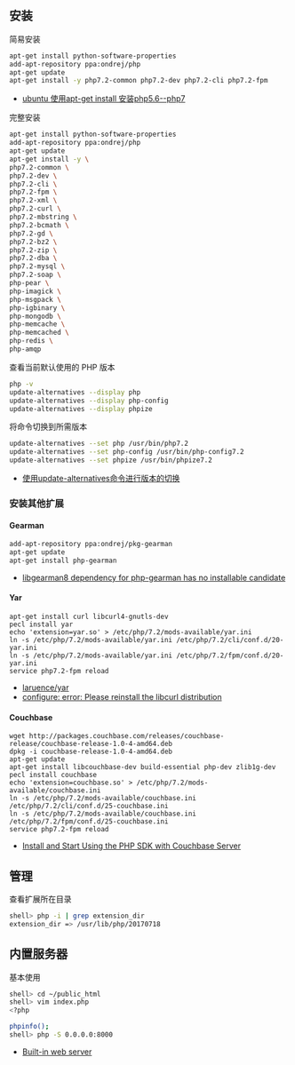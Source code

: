 ## 安装

简易安装

```sh
apt-get install python-software-properties
add-apt-repository ppa:ondrej/php
apt-get update
apt-get install -y php7.2-common php7.2-dev php7.2-cli php7.2-fpm
```

- [ubuntu 使用apt-get install 安装php5.6--php7](https://www.cnblogs.com/phpzhou/p/6288762.html)

完整安装

```sh
apt-get install python-software-properties
add-apt-repository ppa:ondrej/php
apt-get update
apt-get install -y \
php7.2-common \
php7.2-dev \
php7.2-cli \
php7.2-fpm \
php7.2-xml \
php7.2-curl \
php7.2-mbstring \
php7.2-bcmath \
php7.2-gd \
php7.2-bz2 \
php7.2-zip \
php7.2-dba \
php7.2-mysql \
php7.2-soap \
php-pear \
php-imagick \
php-msgpack \
php-igbinary \
php-mongodb \
php-memcache \
php-memcached \
php-redis \
php-amqp
```

查看当前默认使用的 PHP 版本

```sh
php -v
update-alternatives --display php
update-alternatives --display php-config
update-alternatives --display phpize
```

将命令切换到所需版本

```sh
update-alternatives --set php /usr/bin/php7.2
update-alternatives --set php-config /usr/bin/php-config7.2
update-alternatives --set phpize /usr/bin/phpize7.2
```

- [使用update-alternatives命令进行版本的切换](https://blog.csdn.net/JasonDing1354/article/details/50470109)

### 安装其他扩展

#### Gearman

```sh
add-apt-repository ppa:ondrej/pkg-gearman
apt-get update
apt-get install php-gearman
```

- [libgearman8 dependency for php-gearman has no installable candidate](https://github.com/oerdnj/deb.sury.org/issues/711)

#### Yar

```
apt-get install curl libcurl4-gnutls-dev
pecl install yar
echo 'extension=yar.so' > /etc/php/7.2/mods-available/yar.ini
ln -s /etc/php/7.2/mods-available/yar.ini /etc/php/7.2/cli/conf.d/20-yar.ini
ln -s /etc/php/7.2/mods-available/yar.ini /etc/php/7.2/fpm/conf.d/20-yar.ini
service php7.2-fpm reload
```

- [laruence/yar](https://github.com/laruence/yar)
- [configure: error: Please reinstall the libcurl distribution](https://github.com/laruence/yar/issues/111)

#### Couchbase

```
wget http://packages.couchbase.com/releases/couchbase-release/couchbase-release-1.0-4-amd64.deb
dpkg -i couchbase-release-1.0-4-amd64.deb
apt-get update
apt-get install libcouchbase-dev build-essential php-dev zlib1g-dev
pecl install couchbase
echo 'extension=couchbase.so' > /etc/php/7.2/mods-available/couchbase.ini
ln -s /etc/php/7.2/mods-available/couchbase.ini /etc/php/7.2/cli/conf.d/25-couchbase.ini
ln -s /etc/php/7.2/mods-available/couchbase.ini /etc/php/7.2/fpm/conf.d/25-couchbase.ini
service php7.2-fpm reload
```

- [Install and Start Using the PHP SDK with Couchbase Server](https://docs.couchbase.com/php-sdk/2.6/start-using-sdk.html)

## 管理

查看扩展所在目录

```sh
shell> php -i | grep extension_dir
extension_dir => /usr/lib/php/20170718
```

## 内置服务器

基本使用

```sh
shell> cd ~/public_html
shell> vim index.php
<?php

phpinfo();
shell> php -S 0.0.0.0:8000
```

- [Built-in web server](http://docs.php.net/manual/da/features.commandline.webserver.php)
